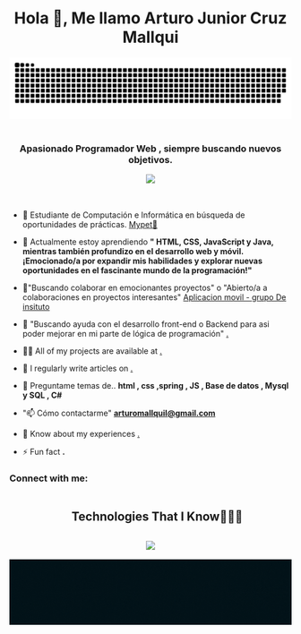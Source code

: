 <h1 align="center">Hola 👋, Me llamo Arturo Junior Cruz Mallqui</h1>
<!--- snake -->
<div align="center">
  <img  src="https://github.com/1999AZZAR/1999AZZAR/blob/main/resources/img/grid-snake.svg"
       alt="snake" /></a>
</div>
<br>
<h3 align="center">Apasionado Programador Web , siempre buscando nuevos objetivos.</h3>

<p align="center">
  <a href="https://github.com/DenverCoder1/readme-typing-svg"><img src="https://readme-typing-svg.herokuapp.com?lines=Software+Developer;Deep+Learning+Developer;ML%20|%20Algorithms%20|%20OOP%20;Always%20learning%20new%20things&center=true&width=500&height=50"></a>
</p>
<br>


- 🔭 Estudiante de Computación e Informática en búsqueda de oportunidades de prácticas. [Mypet🐶](https://github.com/Arturocruz1/Web_Mypet)

- 🌱 Actualmente estoy aprendiendo **" HTML, CSS, JavaScript y Java, mientras también profundizo en el desarrollo web y móvil. ¡Emocionado/a por expandir mis habilidades y explorar nuevas oportunidades en el fascinante mundo de la programación!"**

- 🏇"Buscando colaborar en emocionantes proyectos" o "Abierto/a a colaboraciones en proyectos interesantes" [Aplicacion movil - grupo De insituto](https://github.com/jorgejacinto9701/movil_20231_sabado_grupo_02)

- 🤝 "Buscando ayuda con el desarrollo front-end o Backend para asi poder mejorar en mi parte de lógica de programación" [.](.)

- 👨‍💻 All of my projects are available at [.](.)

- 📝 I regularly write articles on [.](.)

- 💬 Preguntame temas de.. **html , css ,spring , JS , Base de datos , Mysql y SQL , C#**

- "📫 Cómo contactarme" **arturomallquil@gmail.com**

- 📄 Know about my experiences [.](.)

- ⚡ Fun fact **.**

<h3 align="left">Connect with me:</h3>
<p align="left">
</p>
<!--h1 without bottom border-->
<div id="user-content-toc">
  <ul align="center">
    <summary><h2 style="display: inline-block">Technologies That I Know👨🏻‍💻</h2></summary>
  </ul>
</div>
<!--tech stack icons-->
<p align="center">
  <a href="https://skillicons.dev">
    <img src="https://skillicons.dev/icons?i=git,bootstrap,css,cs,discord,dotnet,eclipse,github,html,java,js,kotlin,mongodb,mysql,postman,visualstudio,androidstudio,spring,vscode&perline=14" />
  </a>
</p>

<!---- GITHUB--->
<img src="https://github.com/AnderMendoza/AnderMendoza/raw/main/assets/banner-footer.gif">
